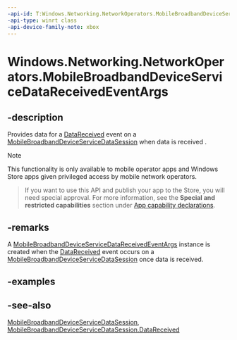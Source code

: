 ```yaml
---
-api-id: T:Windows.Networking.NetworkOperators.MobileBroadbandDeviceServiceDataReceivedEventArgs
-api-type: winrt class
-api-device-family-note: xbox
---
```


<!-- Class syntax.
public class MobileBroadbandDeviceServiceDataReceivedEventArgs : Windows.Networking.NetworkOperators.IMobileBroadbandDeviceServiceDataReceivedEventArgs
-->

# Windows.Networking.NetworkOperators.MobileBroadbandDeviceServiceDataReceivedEventArgs

## -description
Provides data for a [DataReceived](mobilebroadbanddeviceservicedatasession_datareceived.md) event on a [MobileBroadbandDeviceServiceDataSession](mobilebroadbanddeviceservicedatasession.md) when data is received .

> [!NOTE]
> This functionality is only available to mobile operator apps and Windows Store apps given privileged access by mobile network operators.



> If you want to use this API and publish your app to the Store, you will need special approval. For more information, see the **Special and restricted capabilities** section under [App capability declarations](https://docs.microsoft.com/en-us/windows/uwp/packaging/app-capability-declarations). 

## -remarks
A [MobileBroadbandDeviceServiceDataReceivedEventArgs](mobilebroadbanddeviceservicedatareceivedeventargs.md) instance is created when the [DataReceived](mobilebroadbanddeviceservicedatasession_datareceived.md) event occurs on a [MobileBroadbandDeviceServiceDataSession](mobilebroadbanddeviceservicedatasession.md) once data is received.

## -examples

## -see-also
[MobileBroadbandDeviceServiceDataSession](mobilebroadbanddeviceservicedatasession.md), [MobileBroadbandDeviceServiceDataSession.DataReceived](mobilebroadbanddeviceservicedatasession_datareceived.md)